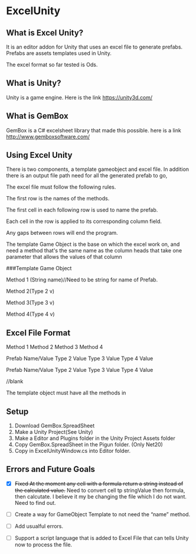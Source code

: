 # ExcelUnity
## What is Excel Unity?


It is an editor addon for Unity that uses an excel file to generate prefabs. Prefabs are assets templates used in Unity. 

The excel format so far tested is Ods.

## What is Unity?
Unity is a game engine. Here is the link https://unity3d.com/


## What is GemBox
GemBox is a C# excelsheet library that made this possible. here is a link http://www.gemboxsoftware.com/


## Using Excel Unity


There is two components, a template gameobject and excel file. In addition there is an output file path need for all the generated prefab to go,


The excel file must follow the following rules.


The first row is the names of the methods.

The first cell in each following row is used to name the prefab.

Each cell in the row is applied to its corresponding column field.

Any gaps between rows will end the program.


The template Game Object is the base on which the excel work on, and need a method that's the same name as the column heads that take one parameter that allows the values of that column 


###Template Game Object


Method 1 (String name)//Need to be string for name of Prefab. 

Method 2(Type 2  v)

Method 3(Type 3 v)

Method 4(Type 4 v)


## Excel File Format



Method 1           Method 2      Method 3       Method 4

Prefab Name/Value  Type 2 Value  Type 3 Value  Type 4 Value

Prefab Name/Value  Type 2 Value  Type 3 Value  Type 4 Value

//blank


The template object must have all the methods in 

## Setup

1. Download GemBox.SpreadSheet
2. Make a Unity Project(See Unity)
3. Make a Editor and Plugins folder in the Unity Project Assets folder
4. Copy GemBox.SpreadSheet in the Pigun folder. (Only Net20)
5. Copy in ExcelUnityWindow.cs into Editor folder.



## Errors and Future Goals 


- [x] ~~Fixed At the moment any cell with a formula return a string instead of the calculated value.~~ Need to convert cell tp stringValue then formula, then calcutate. I believe it my be changing the file which I do not want. Need to find out.


- [ ] Create a way for GameObject Template to not need the “name” method.  


- [ ] Add usualful errors.


- [ ] Support a script language that is added to Excel File that can tells Unity now to process the file.

